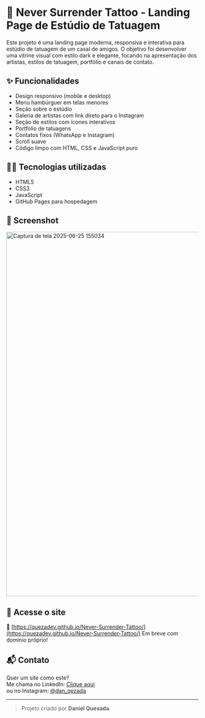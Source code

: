 # 🖤 Never Surrender Tattoo - Landing Page de Estúdio de Tatuagem

Este projeto é uma landing page moderna, responsiva e interativa para estúdio de tatuagem de um casal de amigos. O objetivo foi desenvolver uma vitrine visual com estilo dark e elegante, focando na apresentação dos artistas, estilos de tatuagem, portfólio e canais de contato.

## ✨ Funcionalidades

- Design responsivo (mobile e desktop)
- Menu hambúrguer em telas menores
- Seção sobre o estúdio
- Galeria de artistas com link direto para o Instagram
- Seção de estilos com ícones interativos
- Portfólio de tatuagens
- Contatos fixos (WhatsApp e Instagram)
- Scroll suave
- Código limpo com HTML, CSS e JavaScript puro

## 🧑‍🎨 Tecnologias utilizadas

- HTML5
- CSS3
- JavaScript
- GitHub Pages para hospedagem

## 📸 Screenshot

<img width="953" alt="Captura de tela 2025-06-25 155034" src="https://github.com/user-attachments/assets/2bfff1b0-d229-4725-a9ea-a2df1547130b" />


## 📲 Acesse o site

🔗 [https://quezadev.github.io/Never-Surrender-Tattoo/](https://quezadev.github.io/Never-Surrender-Tattoo/)
Em breve com dominio próprio!

## 📬 Contato

Quer um site como este?  
Me chama no LinkedIn: [Clique aqui](www.linkedin.com/in/quezadev)  
ou no Instagram: [@dan_qezada](https://instagram.com/dan_qezada)

---

> Projeto criado por **Daniel Quesada**.
